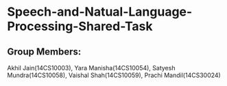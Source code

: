 # Speech-and-Natual-Language-Processing-Shared-Task
## Group Members:
Akhil Jain(14CS10003),
Yara Manisha(14CS10054),
Satyesh Mundra(14CS10058),
Vaishal Shah(14CS10059),
Prachi Mandil(14CS30024)
